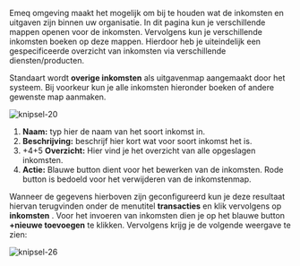 Emeq omgeving maakt het mogelijk om bij te houden wat de inkomsten en uitgaven zijn binnen uw organisatie. In dit pagina kun je verschillende mappen openen voor de inkomsten. Vervolgens kun je verschillende inkomsten boeken op deze mappen. Hierdoor heb je uiteindelijk een gespecificeerde overzicht van inkomsten via verschillende diensten/producten.

Standaart wordt **overige inkomsten** als uitgavenmap aangemaakt door het systeem. Bij voorkeur kun je alle inkomsten hieronder boeken of andere gewenste map aanmaken.

![knipsel-20](https://user-images.githubusercontent.com/95087870/149656917-020ed198-77c4-40a8-a803-306d1c9ef767.PNG)

1. **Naam:** typ hier de naam van het soort inkomst in. 
2. **Beschrijving:** beschrijf hier kort wat voor soort inkomst het is.
3. +4+5 **Overzicht:** Hier vind je het overzicht van alle opgeslagen inkomsten.
4. **Actie:** Blauwe button dient voor het bewerken van de inkomsten. Rode button is bedoeld voor het verwijderen van de inkomstenmap.

Wanneer de gegevens hierboven zijn geconfigureerd kun je deze resultaat hiervan terugvinden onder de menutitel **transacties** en klik vervolgens op **inkomsten** . Voor het invoeren van inkomsten dien je op het blauwe button **+nieuwe toevoegen** te klikken. Vervolgens krijg je de volgende weergave te zien:

![knipsel-26](https://user-images.githubusercontent.com/95087870/151678531-d2e3a796-1b25-47fd-b93f-251d20e2054c.png)
